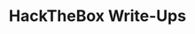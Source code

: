---
layout: single
title: "HackTheBox Write-Ups"
author_profile: true
permalink: /hackthebox/
collection: hackthebox
taxonomy: hackthebox
entries_layout: # list (default), grid
---